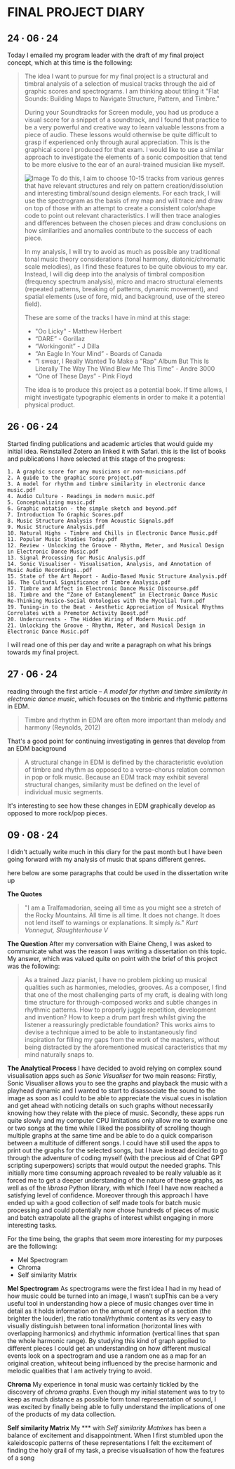 # FINAL PROJECT DIARY

## 24 · 06 · 24
Today I emailed my program leader with the draft of my final project concept, which at this time is the following:

> The idea I want to pursue for my final project is a structural and timbral analysis of a selection of musical tracks through the aid of graphic scores and spectrograms. I am thinking about titling it "Flat Sounds: Building Maps to Navigate Structure, Pattern, and Timbre."
 >
>During your Soundtracks for Screen module, you had us produce a visual score for a snippet of a soundtrack, and I found that practice to be a very powerful and creative way to learn valuable lessons from a piece of audio. These lessons would otherwise be quite difficult to grasp if experienced only through aural appreciation. This is the graphical score I produced for that exam. I would like to use a similar approach to investigate the elements of a sonic composition that tend to be more elusive to the ear of an aural-trained musician like myself.
> 
> ![Image](blob:https://stackedit.io/1776a279-35c0-4b6f-9e7e-a88735780bc6)
>  To do this, I aim to choose 10-15 tracks from various genres that have relevant structures and rely on pattern creation/dissolution and interesting timbral/sound design elements. For each track, I will use the spectrogram as the basis of my map and will trace and draw on top of those with an attempt to create a consistent color/shape code to point out relevant characteristics. I will then trace analogies and differences between the chosen pieces and draw conclusions on how similarities and anomalies contribute to the success of each piece.
> 
> In my analysis, I will try to avoid as much as possible any traditional tonal music theory considerations (tonal harmony, diatonic/chromatic scale melodies), as I find these features to be quite obvious to my ear. Instead, I will dig deep into the analysis of timbral composition (frequency spectrum analysis), micro and macro structural elements (repeated patterns, breaking of patterns, dynamic movement), and spatial elements (use of fore, mid, and background, use of the stereo field).
> 
> These are some of the tracks I have in mind at this stage:
> 
> -   "Oo Licky" - Matthew Herbert
> -   “DARE” - Gorillaz
> -   “Workingonit” - J Dilla
> -   “An Eagle In Your Mind” - Boards of Canada
> -   “I swear, I Really Wanted To Make a "Rap" Album But This Is Literally The Way The Wind Blew Me This Time” - Andre 3000
> -   “One of These Days” - Pink Floyd
> 
> The idea is to produce this project as a potential book. If time allows, I might investigate typographic elements in order to make it  a potential physical product.

## 26 · 06 · 24

Started finding publications and academic articles that would guide my initial idea. Reinstalled Zotero an linked it with Safari. this is the list of books and publications I have selected at this stage of the progress:


	1. A graphic score for any musicians or non-musicians.pdf
	2. A guide to the graphic score project.pdf
	3. A model for rhythm and timbre similarity in electronic dance music.pdf
	4. Audio Culture - Readings in modern music.pdf
	5. Conceptualizing music.pdf
	6. Graphic notation - the simple sketch and beyond.pdf
	7. Introduction To Graphic Scores.pdf
	8. Music Structure Analysis from Acoustic Signals.pdf
	9. Music Structure Analysis.pdf
	10. Natural Highs - Timbre and Chills in Electronic Dance Music.pdf
	11. Popular Music Studies Today.pdf
	12. Review - Unlocking the Groove - Rhythm, Meter, and Musical Design in Electronic Dance Music.pdf
	13. Signal Processing for Music Analysis.pdf
	14. Sonic Visualiser - Visualisation, Analysis, and Annotation of Music Audio Recordings..pdf
	15. State of the Art Report - Audio-Based Music Structure Analysis.pdf
	16. The Cultural Significance of Timbre Analysis.pdf
	17. Timbre and Affect in Electronic Dance Music Discourse.pdf
	18. Timbre and the “Zone of Entanglement” in Electronic Dance Music Re-Thinking Musico-Social Ontologies with the Mycelial Turn.pdf
	19. Tuning-in to the Beat - Aesthetic Appreciation of Musical Rhythms Correlates with a Premotor Activity Boost.pdf
	20. Undercurrents - The Hidden Wiring of Modern Music.pdf 
	21. Unlocking the Groove - Rhythm, Meter, and Musical Design in Electronic Dance Music.pdf

I will read one of this per day and write a paragraph on what his brings towards my final project.

## 27 · 06 · 24

reading through the first article – *A model for rhythm and timbre similarity in electronic dance music*, which focuses on the timbric and rhythmic patterns in EDM.
>Timbre and rhythm in EDM are often more important than melody and harmony (Reynolds, 2012)

That's a good point for continuing investigating in genres that develop from an EDM background

> A structural change in EDM is defined by the characteristic evolution of timbre and rhythm as opposed to a verse–chorus relation common in pop or folk music. Because an EDM track may exhibit several structural changes, similarity must be defined on the level of individual music segments.

It's interesting to see how these changes in EDM graphically develop as opposed to more rock/pop pieces.

## 09 · 08 · 24
I didn't actually write much in this diary for the past month but I have been going forward with my analysis of music that spans different genres.

here below are some paragraphs that could be used in the dissertation write up


**The Quotes**

> "I am a Tralfamadorian, seeing all time as you might see a stretch of the Rocky Mountains. All time is all time. It does not change. It does not lend itself to warnings or explanations. It simply *is*."
*Kurt Vonnegut, Slaughterhouse V*

**The Question**
After my conversation with Elaine Cheng, I was asked to communicate what was the reason I was writing a dissertation on this topic. My answer, which was valued quite on point with the brief of this project was the following:



> As a trained Jazz pianist, I have no problem picking up musical qualities such as harmonies, melodies, grooves. 
As a composer, I find that one of the most challenging parts of my craft, is dealing with long time structure for through-composed works and subtle changes in rhythmic patterns. How to properly juggle repetition, development and invention? How to keep a drum part fresh  whilst giving the listener a reassuringly predictable foundation?
This works aims to devise a technique aimed to be able to instantaneously find inspiration for filling my gaps  from the work of the masters, without being distracted by the aforementioned musical caracteristics that my mind naturally snaps to.

**The Analytical Process**
I have decided to avoid relying on complex sound visualisation apps such as *Sonic Visualiser* for two main reasons: Firstly, Sonic Visualiser allows you to see the graphs and playback the music with a playhead dynamic and I wanted to start to disassociate the sound to the image as soon as I could to be able to appreciate the visual cues in isolation and get ahead with noticing details on such graphs without necessarily knowing how they relate with the piece of music. Secondly, these apps run quite slowly and my computer CPU limitations only allow me to examine one or two songs at the time while I liked the possibility of scrolling though multiple graphs at the same time and be able to do a quick comparison between a multitude of different songs. I could have still used the apps to print out the graphs for the selected songs, but I have instead decided to go through the adventure of coding myself (with the precious aid of Chat GPT scripting superpowers) scripts that would output the needed graphs. This initially more time consuming approach revealed to be really valuable as it forced me to get a deeper understanding of the nature of these graphs, as well as of the *librosa* Python library, with which I feel I have now reached a satisfying level of confidence. Moreover through this approach I have ended up with a good collection of self made tools for batch music processing and could potentially now chose hundreds of pieces of music and batch extrapolate all the graphs of interest whilst engaging in more interesting tasks.


For the time being, the graphs that seem more interesting for my purposes are the following:

 - Mel Spectrogram 
 - Chroma 
 - Self similarity Matrix

 **Mel Spectrogram** 
As spectrograms were the first idea I had in my head of how music could be turned into an image, I wasn't supThis can be a very useful tool in understanding how a piece of music changes over time in detail as it holds information on the amount of energy of a section (the brighter the louder), the ratio tonal/rhythmic content as its very easy to visually distinguish between tonal information (horizontal lines with overlapping harmonics) and rhythmic information (vertical lines that span the whole harmonic range). By studying this kind of graph applied to different pieces I could get an understanding on how different musical events look on a spectrogram and use a random one as a map for an original creation, whiteout being influenced by the precise harmonic and melodic qualities that I am actively trying to avoid.

**Chroma**
My experience in tonal music was certainly tickled by the discovery of *chroma graphs*. Even though my initial statement was to try to keep as much distance as possible form tonal representation of sound, I was  excited by finally being able to fully understand the implications of one of the products of my data collection.


**Self similarity Matrix**
My *** with *Self similarity Matrixes* has been a balance of excitement and disappointment. When I first stumbled upon the kaleidoscopic patterns of these representations I felt the excitement of finding the holy grail of my task, a precise visualisation of how the features of a song 
<!--stackedit_data:
eyJoaXN0b3J5IjpbLTE3Mzc5Mjc2NTldfQ==
-->